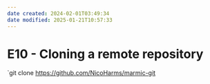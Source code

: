 ```yaml
---
date created: 2024-02-01T03:49:34
date modified: 2025-01-21T10:57:33
---
```


# E10 - Cloning a remote repository

`git clone https://github.com/NicoHarms/marmic-git
